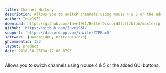 ```yaml
---
title: Channel History
description: Allows you to switch channels using mouse 4 & 5 or the added GUI buttons.
author: Inve1951
download: https://github.com/Inve1951/BetterDiscordStuff/blob/master/plugins/channelHistory.plugin.js
github: 'https://github.com/Inve1951/'
support: 'https://discordapp.com/invite/Z7PBux5'
software: [BandagedBD, BetterDiscord]
ghcommentid: 132
layout: product
date: 2018-10-25T04:17:08.879Z
---
```

Allows you to switch channels using mouse 4 & 5 or the added GUI buttons.